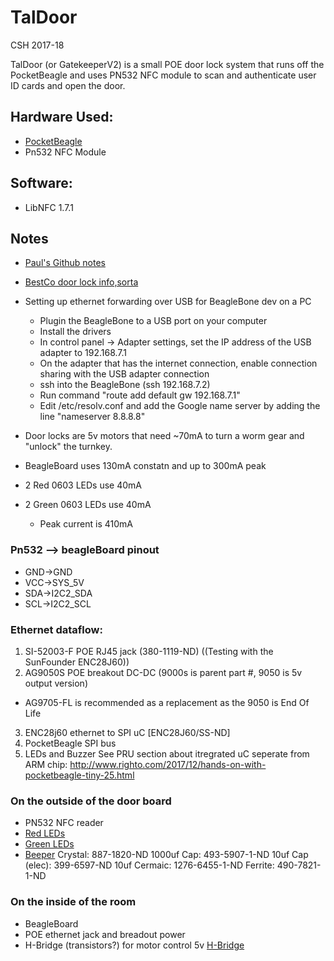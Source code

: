 # TalDoor  
CSH 2017-18  

TalDoor (or GatekeeperV2) is a small POE door lock system that runs off the PocketBeagle and uses PN532 NFC module to scan and authenticate user ID cards and open the door.

## Hardware Used:
- [PocketBeagle](https://github.com/beagleboard/pocketbeagle)
- Pn532 NFC Module

## Software:
- LibNFC 1.7.1



## Notes
- [Paul's Github notes](https://github.com/woo2/gatekeeper-v2/tree/master/notes)
- [BestCo door lock info,sorta](http://www.bestaccess.com/files/6014/6184/1926/WMseries_WEB.pdf)
- Setting up ethernet forwarding over USB for BeagleBone dev on a PC
	- Plugin the BeagleBone to a USB port on your computer
	- Install the drivers
	- In control panel -> Adapter settings, set the IP address of the USB adapter to 192.168.7.1
	- On the adapter that has the internet connection, enable connection sharing with the USB adapter connection
	- ssh into the BeagleBone (ssh 192.168.7.2)
	- Run command "route add default gw 192.168.7.1"
	- Edit /etc/resolv.conf and add the Google name server by adding the line "nameserver 8.8.8.8"
	
- Door locks are 5v motors that need ~70mA to turn a worm gear and "unlock" the turnkey.
- BeagleBoard uses 130mA constatn and up to 300mA peak
- 2 Red 0603 LEDs use 40mA
- 2 Green 0603 LEDs use 40mA
	- Peak current is 410mA

### Pn532 --> beagleBoard pinout
- GND->GND
- VCC->SYS_5V
- SDA->I2C2_SDA
- SCL->I2C2_SCL


### Ethernet dataflow:
1. SI-52003-F POE RJ45 jack  (380-1119-ND) ((Testing with the SunFounder ENC28J60))
2. AG9050S POE breakout DC-DC (9000s is parent part #, 9050 is 5v output version)
  - AG9705-FL is recommended as a replacement as the 9050 is End Of Life
3. ENC28j60 ethernet to SPI uC [ENC28J60/SS-ND]
4. PocketBeagle SPI bus
5. LEDs and Buzzer
	See PRU section about itregrated uC seperate from ARM chip: http://www.righto.com/2017/12/hands-on-with-pocketbeagle-tiny-25.html
	
### On the outside of the door board
- PN532 NFC reader
- [Red LEDs](https://www.digikey.com/product-detail/en/broadcom-limited/ASMT-RR45-AQ902/516-2005-1-ND/1990536)
- [Green LEDs](https://www.digikey.com/product-detail/en/vishay-semiconductor-opto-division/VLMTG1300-GS08/VLMTG1300-GS08CT-ND/2813368)
- [Beeper](https://www.digikey.com/product-detail/en/pui-audio-inc/AI-1223-TWT-3V-2-R/668-1456-ND/5011391)
Crystal:  887-1820-ND 
1000uf Cap: 493-5907-1-ND
10uf Cap (elec): 399-6597-ND
10uf Cermaic: 1276-6455-1-ND
Ferrite: 490-7821-1-ND

### On the inside of the room
- BeagleBoard
- POE ethernet jack and breadout power
- H-Bridge (transistors?) for motor control 5v [H-Bridge](https://www.digikey.com/product-detail/en/texas-instruments/DRV8837DSGR/296-34806-1-ND/3518833)
